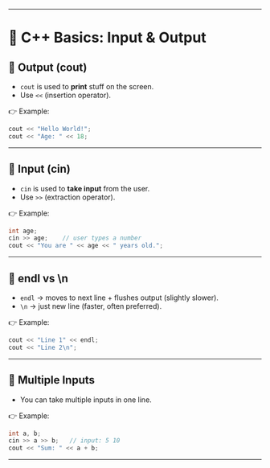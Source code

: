 
---

# 📝 C++ Basics: Input & Output

## 🔹 Output (cout)

* `cout` is used to **print** stuff on the screen.
* Use `<<` (insertion operator).

👉 Example:

```cpp
cout << "Hello World!";
cout << "Age: " << 18;
```

---

## 🔹 Input (cin)

* `cin` is used to **take input** from the user.
* Use `>>` (extraction operator).

👉 Example:

```cpp
int age;
cin >> age;    // user types a number
cout << "You are " << age << " years old.";
```

---

## 🔹 endl vs \n

* `endl` → moves to next line + flushes output (slightly slower).
* `\n` → just new line (faster, often preferred).

👉 Example:

```cpp
cout << "Line 1" << endl;
cout << "Line 2\n";
```

---

## 🔹 Multiple Inputs

* You can take multiple inputs in one line.

👉 Example:

```cpp
int a, b;
cin >> a >> b;   // input: 5 10
cout << "Sum: " << a + b;
```

---

